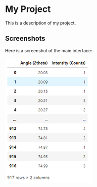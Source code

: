 # My Project

This is a description of my project.

## Screenshots

Here is a screenshot of the main interface:

![Main Interface](https://github.com/dipakkhedkar1104/-python-XRD-Data-Analysis/blob/main/image.png)
